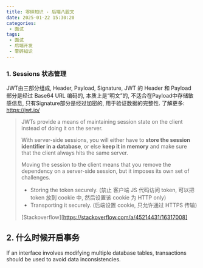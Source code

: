 ```yaml
---
title: 零碎知识 - 后端八股文
date: 2025-01-22 15:30:20
categories:
 - 面试
tags:
 - 面试
 - 后端开发
 - 零碎知识
---
```


### 1. Sessions 状态管理

JWT由三部分组成, Header, Payload, Signature, JWT 的 Header 和 Payload 部分是经过 Base64 URL 编码的, 本质上是“明文”的, 不适合在Payload中存储敏感信息, 只有Signature部分是经过加密的, 用于验证数据的完整性. 了解更多: https://jwt.io/

> JWTs provide a means of maintaining session state on the client instead of doing it on the server. 
>
> With server-side sessions, you will either have to **store the session identifier in a database**, or else **keep it in memory** and make sure that the client always hits the same server. 
>
> Moving the session to the client means that you remove the dependency on a server-side session, but it imposes its own set of challenges.
>
> - Storing the token securely. (禁止 客户端 JS 代码访问 token, 可以把 token 放到 cookie 中, 然后设置该 cookie 为 HTTP only)
> - Transporting it securely. (后端设置 cookie, 只允许通过 HTTPS 传输)
>
> [Stackoverflow][https://stackoverflow.com/a/45214431/16317008]

## 2. 什么时候开启事务

If an interface involves modifying multiple database tables, transactions should be used to avoid data inconsistencies. 
